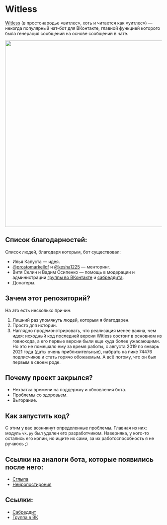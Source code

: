 # Witless
[Witless](https://vk.com/witless) (в простонародье «витлес», хоть и читается как «уитлес») — некогда популярный чат-бот для ВКонтакте, 
главной функцией которого была генерация сообщений на основе сообщений в чате.

<img height="600" src="https://sun9-73.userapi.com/impf/c851236/v851236487/1f9805/grE7ekWZf80.jpg?size=1300x1500&quality=96&sign=2e748256d59cfb1e68d35b597e7ce7d7&type=album" />

## Список благодарностей:
Список людей, благодаря которым, бот существовал:
* Илья Капуста — идея.
* [@prostomarkellof](https://github.com/prostomarkeloff) и [@kesha1225](https://github.com/kesha1225) — менторинг.
* Витя Селин и Вадим Осипенко — помощь в модерации и администрации 
[группы во ВКонтакте](https://vk.com/witless) и [сабреддита](https://reddit.com/r/witless).
* Донатеры.

## Зачем этот репозиторий?
На это есть несколько причин:
1. Лишний раз упомянуть людей, которым я благодарен.
2. Просто для истории.
3. Наглядно продемонстрировать, что реализация менее важна, чем идея:
исходный код последней версии Witless состоит в основном из говнокода, 
а его первые версии были еще куда более ужасающими. 
Но это не помешало ему за время работы, с августа 2019 по январь 2021 года (даты очень приблизительные), 
набрать на пике 74476 подписчиков и стать горячо обожаемым. 
А всё потому, что он был первым в своем роде.

## Почему проект закрылся?
* Нехватка времени на поддержку и обновления бота.
* Проблемы со здоровьем.
* Выгорание.

## Как запустить код?
С этим у вас возникнут определенные проблемы. Главная из них: 
модуль `vk.py` был удален его разработчиком. 
Наверняка, у кого-то остались его копии, но ищите их сами, 
за их работоспособность я не ручаюсь ;)

## Ссылки на аналоги бота, которые появились после него:
* [Сглыпа](https://vk.com/sglypa)
* [Нейропостирония](https://vk.com/neuropostirony)

## Ссылки:
* [Сабреддит](https://reddit.com/r/witless)
* [Группа в ВК](https://vk.com/witless)
